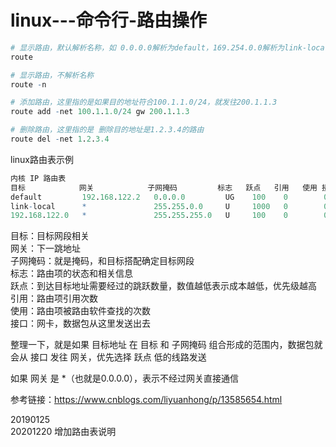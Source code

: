 # linux---命令行-路由操作

```r
# 显示路由，默认解析名称，如 0.0.0.0解析为default，169.254.0.0解析为link-local，0.0.0.0解析为*
route

# 显示路由，不解析名称
route -n

# 添加路由，这里指的是如果目的地址符合100.1.1.0/24，就发往200.1.1.3
route add -net 100.1.1.0/24 gw 200.1.1.3

# 删除路由，这里指的是 删除目的地址是1.2.3.4的路由
route del -net 1.2.3.4
```

linux路由表示例  
```r
内核 IP 路由表
目标            网关            子网掩码         标志   跃点   引用   使用 接口
default         192.168.122.2   0.0.0.0         UG    100    0        0 ens33
link-local      *               255.255.0.0     U     1000   0        0 ens33
192.168.122.0   *               255.255.255.0   U     100    0        0 ens33
```
目标：目标网段相关  
网关：下一跳地址  
子网掩码：就是掩码，和目标搭配确定目标网段  
标志：路由项的状态和相关信息  
跃点：到达目标地址需要经过的跳跃数量，数值越低表示成本越低，优先级越高  
引用：路由项引用次数  
使用：路由项被路由软件查找的次数  
接口：网卡，数据包从这里发送出去  

整理一下，就是如果 目标地址 在 目标 和 子网掩码 组合形成的范围内，数据包就会从 接口 发往 网关，优先选择 跃点 低的线路发送  

如果 网关 是 *（也就是0.0.0.0），表示不经过网关直接通信  


参考链接：https://www.cnblogs.com/liyuanhong/p/13585654.html  


20190125  
20201220 增加路由表说明  
